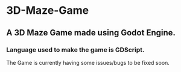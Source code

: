 # 3D-Maze-Game
## A 3D Maze Game made using Godot Engine.

### Language used to make the game is GDScript.

The Game is currently having some issues/bugs to be fixed soon.
